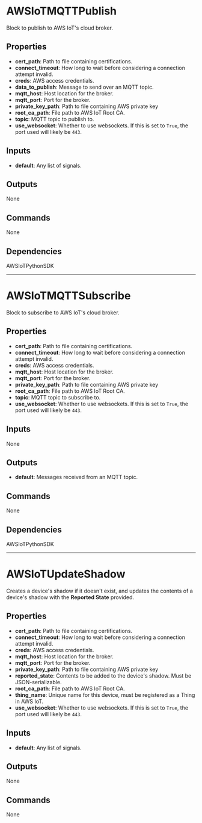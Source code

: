 AWSIoTMQTTPublish
=================
Block to publish to AWS IoT's cloud broker.

Properties
----------
- **cert_path**: Path to file containing certifications.
- **connect_timeout**: How long to wait before considering a connection attempt invalid.
- **creds**: AWS access credentials.
- **data_to_publish**: Message to send over an MQTT topic.
- **mqtt_host**: Host location for the broker.
- **mqtt_port**: Port for the broker.
- **private_key_path**: Path to file containing AWS private key
- **root_ca_path**: File path to AWS IoT Root CA.
- **topic**: MQTT topic to publish to.
- **use_websocket**: Whether to use websockets. If this is set to `True`, the port used will likely be `443`.

Inputs
------
- **default**: Any list of signals.

Outputs
-------
None

Commands
--------
None

Dependencies
------------
AWSIoTPythonSDK

***

AWSIoTMQTTSubscribe
===================
Block to subscribe to AWS IoT's cloud broker.

Properties
----------
- **cert_path**: Path to file containing certifications.
- **connect_timeout**: How long to wait before considering a connection attempt invalid.
- **creds**: AWS access credentials.
- **mqtt_host**: Host location for the broker.
- **mqtt_port**: Port for the broker.
- **private_key_path**: Path to file containing AWS private key
- **root_ca_path**: File path to AWS IoT Root CA.
- **topic**: MQTT topic to subscribe to.
- **use_websocket**: Whether to use websockets. If this is set to `True`, the port used will likely be `443`.

Inputs
------
None

Outputs
-------
- **default**: Messages received from an MQTT topic.

Commands
--------
None

Dependencies
------------
AWSIoTPythonSDK

***

AWSIoTUpdateShadow
==================
Creates a device's shadow if it doesn't exist, and updates the contents of a device's shadow with the **Reported State** provided.

Properties
----------
- **cert_path**: Path to file containing certifications.
- **connect_timeout**: How long to wait before considering a connection attempt invalid.
- **creds**: AWS access credentials.
- **mqtt_host**: Host location for the broker.
- **mqtt_port**: Port for the broker.
- **private_key_path**: Path to file containing AWS private key
- **reported_state**: Contents to be added to the device's shadow. Must be JSON-serializable.
- **root_ca_path**: File path to AWS IoT Root CA.
- **thing_name**: Unique name for this device, must be registered as a Thing in AWS IoT.
- **use_websocket**: Whether to use websockets. If this is set to `True`, the port used will likely be `443`.

Inputs
------
- **default**: Any list of signals.

Outputs
-------
None

Commands
--------
None

